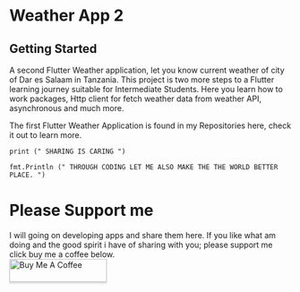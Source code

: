 # Weather App 2


## Getting Started
A second Flutter Weather application, let you know current weather of city of Dar es Salaam in Tanzania.
This project is two more steps to a Flutter learning journey suitable for Intermediate Students. Here you learn how to work packages, Http client for fetch weather data from weather API, asynchronous and much more.

The first Flutter Weather Application is found in my Repositories here, check it out to learn more.

```
print (" SHARING IS CARING ")
```

```
fmt.Println (" THROUGH CODING LET ME ALSO MAKE THE THE WORLD BETTER PLACE. ")
```
# Please Support me
I will going on developing apps and share them here. If you like what am doing and the good spirit i have of sharing with you; please support me click buy me a coffee below. 
<br />
<a href="https://www.buymeacoffee.com/johnnylyimo" target="_blank"><img src="https://www.buymeacoffee.com/assets/img/custom_images/orange_img.png" alt="Buy Me A Coffee" style="height: 41px !important;width: 174px !important;box-shadow: 0px 3px 2px 0px rgba(190, 190, 190, 0.5) !important;-webkit-box-shadow: 0px 3px 2px 0px rgba(190, 190, 190, 0.5) !important;" ></a>